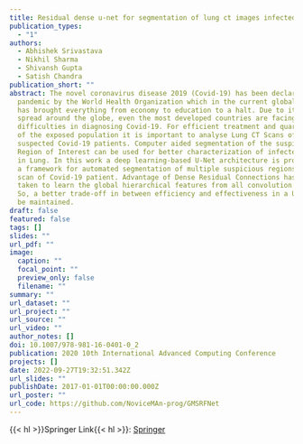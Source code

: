 ```yaml
---
title: Residual dense u-net for segmentation of lung ct images infected with covid-19
publication_types:
  - "1"
authors:
  - Abhishek Srivastava
  - Nikhil Sharma
  - Shivansh Gupta
  - Satish Chandra
publication_short: ""
abstract: The novel coronavirus disease 2019 (Covid-19) has been declared as a
  pandemic by the World Health Organization which in the current global scenario
  has brought everything from economy to education to a halt. Due to its rapid
  spread around the globe, even the most developed countries are facing
  difficulties in diagnosing Covid-19. For efficient treatment and quarantining
  of the exposed population it is important to analyse Lung CT Scans of the
  suspected Covid-19 patients. Computer aided segmentation of the suspicious
  Region of Interest can be used for better characterization of infected regions
  in Lung. In this work a deep learning-based U-Net architecture is proposed as
  a framework for automated segmentation of multiple suspicious regions in a CT
  scan of Covid-19 patient. Advantage of Dense Residual Connections has been
  taken to learn the global hierarchical features from all convolution’s layers.
  So, a better trade-off in between efficiency and effectiveness in a U-Net can
  be maintained.
draft: false
featured: false
tags: []
slides: ""
url_pdf: ""
image:
  caption: ""
  focal_point: ""
  preview_only: false
  filename: ""
summary: ""
url_dataset: ""
url_project: ""
url_source: ""
url_video: ""
author_notes: []
doi: 10.1007/978-981-16-0401-0_2
publication: 2020 10th International Advanced Computing Conference
projects: []
date: 2022-09-27T19:32:51.342Z
url_slides: ""
publishDate: 2017-01-01T00:00:00.000Z
url_poster: ""
url_code: https://github.com/NoviceMAn-prog/GMSRFNet
---
```

{{< hl >}}Springer Link{{< hl >}}: [Springer](https://link.springer.com/chapter/10.1007/978-981-16-0401-0_2)

